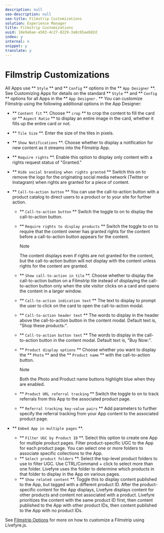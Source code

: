```yaml
---
description: null
seo-description: null
seo-title: Filmstrip Customizations
solution: Experience Manager
title: Filmstrip Customizations
uuid: 18e9a6ae-a583-4c27-8229-3a8c65aeb82d
index: y
internal: n
snippet: y
translate: y
---
```


# Filmstrip Customizations

All Apps use ** `Style` ** and ** `Config` ** options in the ** `App Designer` **. See Customizing Apps for details on the standard ** `Style` ** and ** `Config` ** options for all Apps in the ** `App Designer.` **
You can customize Filmstrip using the following additional options in the App Designer:

* ** `Content fit` **. Choose ** `crop` ** to crop the content to fill the card or ** `Aspect Ratio` ** to display an entire image in the card, whether it fills up the entire card or not.

* ** `Tile Size` **. Enter the size of the tiles in pixels.
* ** `Show Notifications` **. Choose whether to display a notification for new content as it streams into the Filmstrip App.
* ** `Require rights` **. Enable this option to display only content with a rights request status of "Granted."
* ** `Hide social branding when rights granted` ** Switch this on to remove the logo for the originating social media network (Twitter or Instagram) when rights are granted for a piece of content.

* ** `Call-to-action button` ** You can use the call-to-action button with a product catalog to direct users to a product or to your site for further action.

    * ** `Call-to-action button` ** Switch the toggle to on to display the call-to-action button.

    * ** `Require rights to display products` ** Switch the toggle to on to require that the content owner has granted rights for the content before a call-to-action button appears for the content.

      >[!NOTE]
      >
      >The content displays even if rights are not granted for the content, but the call-to-action button will not display with the content unless rights for the content are granted.

    * ** `Show call-to-action in tile` **. Choose whether to display the call-to-action button on a Filmstrip tile instead of displaying the call-to-action button only when the site visitor clicks on a card and opens the content in a larger window.
    * ** `Call-to-action indication text` ** The text to display to prompt the user to click on the card to open the call-to-action modal.

    * ** `Call-to-action header text` ** The words to display in the header above the call-to-action button in the content modal. Default text is, "Shop these products:".

    * ** `Call-to-action button text` ** The words to display in the call-to-action button in the content modal. Default text is, "Buy Now:".

    * ** `Product display options` ** Choose whether you want to display the ** `Photo` ** and the ** `Product name` ** with the call-to-action button. 

      >[!NOTE]
      >
      >Both the Photo and Product name buttons highlight blue when they are enabled.

    * ** `Product URL referral tracking` ** Switch the toggle to on to track referrals from this App to the associated product page.

    * ** `Referral tracking key-value pairs` ** Add parameters to further specify the referral tracking from your App content to the associated product page.


* ** `Embed App in multiple pages` **.
    * ** `Filter UGC by Product ID` **. Select this option to create one App for multiple product pages. Filter product-specific UGC to the App for each product page. You can select one or more folders to associate specific collections to the App.
    * ** `Select product folders` **. Select the top-level product folders to use to filter UGC. Use CTRL/Command + click to select more than one folder. Livefyre uses the folder to determine which products in that folder to display in the App on various pages.
    * ** `Show related content` **. Toggle this to display content published to the App, but tagged with a different product ID. After the product-specific content for the App displays, Livefyre displays content for other products and content not associated with a product. Livefyre prioritizes the content with the same product ID first, then content published to the App with other product IDs, then content published to the App with no product IDs.

See [Filmstrip Options](c_using_livefyre.js_to_create_customize_and_use_apps_on_your_site.md#c_using_livefyre.js_to_create_customize_and_use_apps_on_your_site) for more on how to customize a Filmstrip using Livefyre.js.
